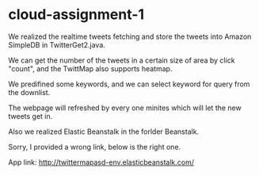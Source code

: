 cloud-assignment-1
==================
We realized the realtime tweets fetching and store the tweets into Amazon SimpleDB in TwitterGet2.java.

We can get the number of the tweets in a certain size of area by click "count", and the TwittMap also supports heatmap.

We predifined some keywords, and we can select keyword for query from the downlist.

The webpage will refreshed by every one minites which will let the new tweets get in.

Also we realized Elastic Beanstalk in the forlder Beanstalk.


Sorry, I provided a wrong link, below is the right one.

App link:  http://twittermapasd-env.elasticbeanstalk.com/
